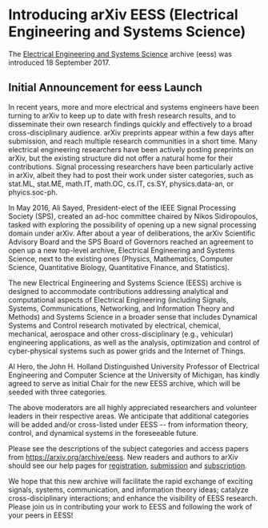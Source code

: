 # Introducing arXiv EESS (Electrical Engineering and Systems Science)

The [Electrical Engineering and Systems Science](https://arxiv.org/archive/eess) archive (eess) was introduced 18 September 2017.

## Initial Announcement for eess Launch

In recent years, more and more electrical and systems engineers have been 
turning to arXiv to keep up to date with fresh research results, and to 
disseminate their own research findings quickly and effectively to a broad 
cross-disciplinary audience. arXiv preprints appear within a few days 
after submission, and reach multiple research communities in a short 
time. Many electrical engineering researchers have been actively posting 
preprints on arXiv, but the existing structure did not offer a natural 
home for their contributions. Signal processing researchers have been 
particularly active in arXiv, albeit they had to post their work under 
sister categories, such as stat.ML, stat.ME, math.IT, math.OC, cs.IT, 
cs.SY, physics.data-an, or phyics.soc-ph. 

In May 2016, Ali Sayed, President-elect of the IEEE Signal Processing 
Society (SPS), created an ad-hoc committee chaired by Nikos Sidiropoulos, 
tasked with exploring the possibility of opening up a new signal processing 
domain under arXiv. After about a year of deliberations, the arXiv 
Scientific Advisory Board and the SPS Board of Governors reached an agreement 
to open up a new top-level archive, Electrical Engineering and Systems 
Science, next to the existing ones (Physics, Mathematics, Computer Science, 
Quantitative Biology, Quantitative Finance, and Statistics). 

The new Electrical Engineering and Systems Science (EESS) archive is designed 
to accommodate contributions addressing analytical and computational aspects 
of Electrical Engineering (including Signals, Systems, Communications, Networking, 
and Information Theory and Methods) and Systems Science in a broader sense that 
includes Dynamical Systems and Control research motivated by electrical, chemical, 
mechanical, aerospace and other cross-disciplinary (e.g., vehicular) engineering 
applications, as well as the analysis, optimization and control of cyber-physical 
systems such as power grids and the Internet of Things. 

Al Hero, the John H. Holland Distinguished University Professor of Electrical 
Engineering and Computer Science at the University of Michigan, has kindly agreed 
to serve as initial Chair for the new EESS archive, which will be seeded with 
three categories.

The above moderators are all highly appreciated researchers and volunteer leaders in their 
respective areas. We anticipate that additional categories will be added and/or 
cross-listed under EESS -- from information theory, control, and dynamical systems 
in the foreseeable future. 

Please see the descriptions of the subject categories and access papers from <a href="/archive/eess">https://arxiv.org/archive/eess</a>. New readers and authors to arXiv should see our help pages for [registration](../help/registerhelp.md), [submission](../help/submit/index.md) and [subscription](../help/subscribe.md).

We hope that this new archive will facilitate the rapid exchange of exciting signals, 
systems, communication, and information theory ideas; catalyze cross-disciplinary 
interactions; and enhance the visibility of EESS research. Please join us in 
contributing your work to EESS and following the work of your peers in EESS! 
